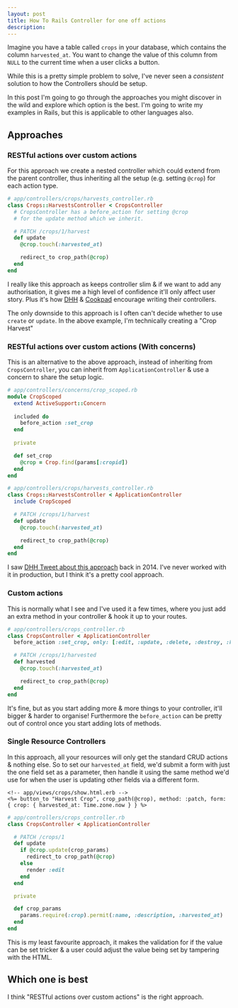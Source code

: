 ```yaml
---
layout: post
title: How To Rails Controller for one off actions
description: 
---
```


Imagine you have a table called `crops` in your database, which contains the column `harvested_at`. You want to change the value of this column from `NULL` to the current time when a user clicks a button.

While this is a pretty simple problem to solve, I've never seen a _consistent_ solution to how the Controllers should be setup.

In this post I'm going to go through the approaches you might discover in the wild and explore which option is the best. I'm going to write my examples in Rails, but this is applicable to other languages also.

## Approaches

### RESTful actions over custom actions

For this approach we create a nested controller which could extend from the parent controller, thus inheriting all the setup (e.g. setting `@crop`) for each action type.

```ruby
# app/controllers/crops/harvests_controller.rb
class Crops::HarvestsController < CropsController
  # CropsController has a before_action for setting @crop
  # for the update method which we inherit.

  # PATCH /crops/1/harvest
  def update
    @crop.touch(:harvested_at)

	redirect_to crop_path(@crop)
  end
end
```

I really like this approach as keeps controller slim & if we want to add any authorisation, it gives me a high level of confidence it'll only affect user story. Plus it's how [DHH](http://jeromedalbert.com/how-dhh-organizes-his-rails-controllers/) & [Cookpad](https://github.com/cookpad/global-style-guides/tree/main/rails#prefer-rest-verbs) encourage writing their controllers.

The only downside to this approach is I often can't decide whether to use `create` or `update`. In the above example, I'm technically creating a "Crop Harvest" 

### RESTful actions over custom actions (With concerns)

This is an alternative to the above approach, instead of inheriting from `CropsController`, you can inherit from `ApplicationController` & use a concern to share the setup logic.

```ruby
# app/controllers/concerns/crop_scoped.rb
module CropScoped
  extend ActiveSupport::Concern
  
  included do
    before_action :set_crop
  end
  
  private

  def set_crop
    @crop = Crop.find(params[:cropid])
  end
end
```

```ruby
# app/controllers/crops/harvests_controller.rb
class Crops::HarvestsController < ApplicationController
  include CropScoped

  # PATCH /crops/1/harvest
  def update
    @crop.touch(:harvested_at)

	redirect_to crop_path(@crop)
  end
end
```
I saw [DHH Tweet about this approach](https://twitter.com/dhh/status/453188262002429952?lang=en) back in 2014. I've never worked with it in production, but I think it's a pretty cool approach.

### Custom actions

This is normally what I see and I've used it a few times, where you just add an extra method in your controller & hook it up to your routes.

```ruby
# app/controllers/crops_controller.rb
class CropsController < ApplicationController
  before_action :set_crop, only: [:edit, :update, :delete, :destroy, :harvested]

  # PATCH /crops/1/harvested
  def harvested
    @crop.touch(:harvested_at)

	redirect_to crop_path(@crop)
  end
end
```

It's fine, but as you start adding more & more things to your controller, it'll bigger & harder to organise! Furthermore the `before_action` can be pretty out of control once you start adding lots of methods.

### Single Resource Controllers

In this approach, all your resources will only get the standard CRUD actions & nothing else. So to set our `harvested_at` field, we'd submit a form with just the one field set as a parameter, then handle it using the same method we'd use for when the user is updating other fields via a different form.

```erb
<!-- app/views/crops/show.html.erb -->
<%= button_to "Harvest Crop", crop_path(@crop), method: :patch, form: { crop: { harvested_at: Time.zone.now } } %>
```

```ruby
# app/controllers/crops_controller.rb
class CropsController < ApplicationController

  # PATCH /crops/1
  def update
    if @crop.update(crop_params)
	  redirect_to crop_path(@crop)
	else
	  render :edit
	end
  end

  private

  def crop_params
    params.require(:crop).permit(:name, :description, :harvested_at)
  end
end
```

This is my least favourite approach, it makes the validation for if the value can be set tricker & a user could adjust the value being set by tampering with the HTML.

## Which one is best

I think "RESTful actions over custom actions" is the right approach.
